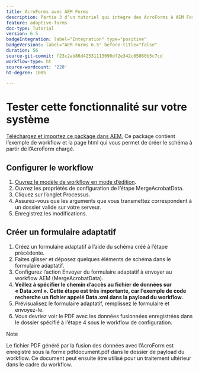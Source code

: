 ```yaml
---
title: AcroForms avec AEM Forms
description: Partie 3 d’un tutoriel qui intègre des AcroForms à AEM Forms. Testez le workflow et le formulaire adaptatif sur votre système.
feature: adaptive-forms
doc-type: Tutorial
version: 6.5
badgeIntegration: label="Intégration" type="positive"
badgeVersions: label="AEM Forms 6.5" before-title="false"
duration: 56
source-git-commit: f23c2ab86d42531113690df2e342c65060b5c7cd
workflow-type: ht
source-wordcount: '228'
ht-degree: 100%

---
```



# Tester cette fonctionnalité sur votre système

[Téléchargez et importez ce package dans AEM.](assets/acro-form-aem-form.zip)
Ce package contient l’exemple de workflow et la page html qui vous permet de créer le schéma à partir de l’AcroForm chargé.

## Configurer le workflow

1. [Ouvrez le modèle de workflow en mode d’édition](http://localhost:4502/editor.html/conf/global/settings/workflow/models/MergeAcroformData.html).
2. Ouvrez les propriétés de configuration de l’étape MergeAcrobatData.
3. Cliquez sur l’onglet Processus.
4. Assurez-vous que les arguments que vous transmettez correspondent à un dossier valide sur votre serveur.
5. Enregistrez les modifications.

## Créer un formulaire adaptatif

1. Créez un formulaire adaptatif à l’aide du schéma créé à l’étape précédente.
2. Faites glisser et déposez quelques éléments de schéma dans le formulaire adaptatif.
3. Configurez l’action Envoyer du formulaire adaptatif à envoyer au workflow AEM (MergeAcrobatData).
4. **Veillez à spécifier le chemin d’accès au fichier de données sur « Data.xml ». Cette étape est très importante, car l’exemple de code recherche un fichier appelé Data.xml dans la payload du workflow.**
5. Prévisualisez le formulaire adaptatif, remplissez le formulaire et envoyez-le.
6. Vous devriez voir le PDF avec les données fusionnées enregistrées dans le dossier spécifié à l’étape 4 sous le workflow de configuration.

>[!NOTE]
>
>Le fichier PDF généré par la fusion des données avec l’AcroForm est enregistré sous la forme pdfdocument.pdf dans le dossier de payload du workflow. Ce document peut ensuite être utilisé pour un traitement ultérieur dans le cadre du workflow.
